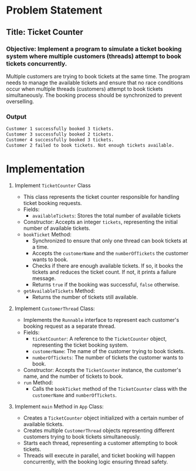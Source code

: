 # Problem Statement
## Title: Ticket Counter

### Objective: Implement a program to simulate a ticket booking system where multiple customers (threads) attempt to book tickets concurrently.

Multiple customers are trying to book tickets at the same time. The program needs to manage the available tickets and ensure that no race conditions occur when multiple threads (customers) attempt to book tickets simultaneously. The booking process should be synchronized to prevent overselling.

### Output
```bash
Customer 1 successfully booked 3 tickets.
Customer 3 successfully booked 2 tickets.
Customer 4 successfully booked 3 tickets.
Customer 2 failed to book tickets. Not enough tickets available.
```

# Implementation

1. Implement `TicketCounter` Class
   - This class represents the ticket counter responsible for handling ticket booking requests.
   - Fields: 
      - `availableTickets`: Stores the total number of available tickets
   - Constructor: Accepts an integer `tickets`, representing the initial number of available tickets.
   - `bookTicket` Method:
      - Synchronized to ensure that only one thread can book tickets at a time.
      - Accepts the `customerName` and the `numberOfTickets` the customer wants to book.
      - Checks if there are enough available tickets. If so, it books the tickets and reduces the ticket count. If not, it prints a failure message.
      - Returns `true` if the booking was successful, `false` otherwise.
   - `getAvailableTickets` Method:
      - Returns the number of tickets still available.

2. Implement `CustomerThread` Class:
   - Implements the `Runnable` interface to represent each customer's booking request as a separate thread.
   - Fields:
     - `ticketCounter`: A reference to the `TicketCounter` object, representing the ticket booking system.
     - `customerName`: The name of the customer trying to book tickets.
     - `numberOfTickets`: The number of tickets the customer wants to book.
   - Constructor: Accepts the `TicketCounter` instance, the customer's name, and the number of tickets to book.
   - `run` Method:
     - Calls the `bookTicket` method of the `TicketCounter` class with the `customerName` and `numberOfTickets`.

2. Implement `main` Method in `App` Class:
   - Creates a `TicketCounter` object initialized with a certain number of available tickets.
   - Creates multiple `CustomerThread` objects representing different customers trying to book tickets simultaneously.
   - Starts each thread, representing a customer attempting to book tickets.
   - Threads will execute in parallel, and ticket booking will happen concurrently, with the booking logic ensuring thread safety.
